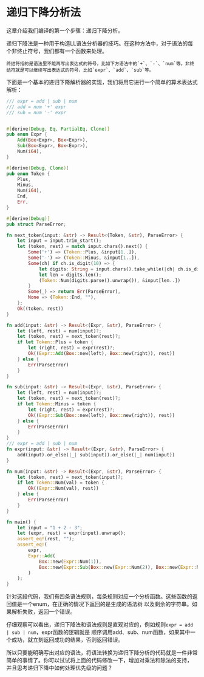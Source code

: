 # 递归下降分析法

这章介绍我们编译的第一个步骤：递归下降分析。



递归下降法是一种用于构造LL语法分析器的技巧。在这种方法中，对于语法的每个非终止符号，我们都有一个函数来处理。

```admonish info
终结符指的是语法里不能再写出表达式的符号，比如下方语法中的`+`、`-`、`num`等。非终结符就是可以继续写出表达式的符号，比如`expr`、`add`、`sub`等。
```


下面是一个基本的递归下降解析器的实现，我们将用它进行一个简单的算术表达式解析：

```rust
/// expr = add | sub | num
/// add = num '+' expr
/// sub = num '-' expr


#[derive(Debug, Eq, PartialEq, Clone)]
pub enum Expr {
    Add(Box<Expr>, Box<Expr>),
    Sub(Box<Expr>, Box<Expr>),
    Num(i64),
}

#[derive(Debug, Clone)]
pub enum Token {
    Plus,
    Minus,
    Num(i64),
    End,
    Err,
}

#[derive(Debug)]
pub struct ParseError;

fn next_token(input: &str) -> Result<(Token, &str), ParseError> {
    let input = input.trim_start();
    let (token, rest) = match input.chars().next() {
        Some('+') => (Token::Plus, &input[1..]),
        Some('-') => (Token::Minus, &input[1..]),
        Some(ch) if ch.is_digit(10) => {
            let digits: String = input.chars().take_while(|ch| ch.is_digit(10)).collect();
            let len = digits.len();
            (Token::Num(digits.parse().unwrap()), &input[len..])
        }
        Some(_) => return Err(ParseError),
        None => (Token::End, ""),
    };
    Ok((token, rest))
}

fn add(input: &str) -> Result<(Expr, &str), ParseError> {
    let (left, rest) = num(input)?;
    let (token, rest) = next_token(rest)?;
    if let Token::Plus = token {
        let (right, rest) = expr(rest)?;
        Ok((Expr::Add(Box::new(left), Box::new(right)), rest))
    } else {
        Err(ParseError)
    }
}

fn sub(input: &str) -> Result<(Expr, &str), ParseError> {
    let (left, rest) = num(input)?;
    let (token, rest) = next_token(rest)?;
    if let Token::Minus = token {
        let (right, rest) = expr(rest)?;
        Ok((Expr::Sub(Box::new(left), Box::new(right)), rest))
    } else {
        Err(ParseError)
    }
}
/// expr = add | sub | num
fn expr(input: &str) -> Result<(Expr, &str), ParseError> {
    add(input).or_else(|_| sub(input)).or_else(|_| num(input))
}

fn num(input: &str) -> Result<(Expr, &str), ParseError> {
    let (token, rest) = next_token(input)?;
    if let Token::Num(val) = token {
        Ok((Expr::Num(val), rest))
    } else {
        Err(ParseError)
    }
}

fn main() {
    let input = "1 + 2 - 3";
    let (expr, rest) = expr(input).unwrap();
    assert_eq!(rest, "");
    assert_eq!(
        expr,
        Expr::Add(
            Box::new(Expr::Num(1)),
            Box::new(Expr::Sub(Box::new(Expr::Num(2)), Box::new(Expr::Num(3))))
        )
    );
}

```

针对这段代码，我们有四条语法规则，每条规则对应一个分析函数。这些函数的返回值是一个enum，在正确的情况下返回的是生成的语法树
以及剩余的字符串。如果解析失败，返回一个错误。

仔细观察可以看出，递归下降法和语法规则是直观对应的，例如规则`expr = add | sub | num`，expr函数的逻辑就是
顺序调用add、sub、num函数，如果其中一个成功，就立刻返回成功的结果，否则返回错误。

所以只要能明确写出对应的语法，将语法转换为递归下降分析的代码就是一件非常简单的事情了。你可以试试将上面的代码修改一下，增加对乘法和除法的支持，
并且思考递归下降中如何处理优先级的问题？




